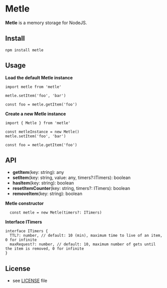 Metle
======
**Metle** is a memory storage for NodeJS.

## Install
```
npm install metle
```

## Usage

**Load the default Metle instance**
```node
import metle from 'metle'

metle.setItem('foo', 'bar')

const foo = metle.getItem('foo')
```

**Create a new Metle instance**
```node
import { Metle } from 'metle'

const metleInstance = new Metle()
metle.setItem('foo', 'bar')

const foo = metle.getItem('foo')
```

## API

- **getItem**(key: string): any
- **setItem**(key: string, value: any, timers?:ITimers): boolean
- **hasItem**(key: string): boolean
- **resetItemCounter**(key: string, timers?: ITimers): boolean
- **removeItem**(key: string): boolean

**Metle constructor**
```node
  const metle = new Metle(timers?: ITimers)
```

**Interface ITimers**
```node
interface ITimers {
  TTL?: number, // default: 10 (min), maximum time to live of an item, 0 for infinite
  maxRequest?: number, // default: 10, maximum number of gets until the item is removed, 0 for infinite
}
```

## License 
* see [LICENSE](https://github.com/JWebCoder/metle/blob/master/LICENSE) file
